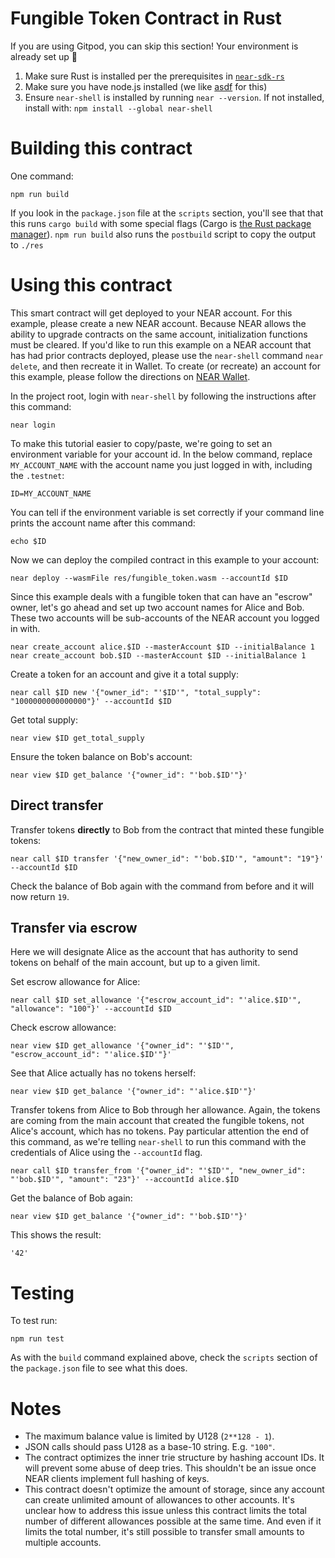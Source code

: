 Fungible Token Contract in Rust
===============================

If you are using Gitpod, you can skip this section! Your environment is already set up 🎉

1. Make sure Rust is installed per the prerequisites in [`near-sdk-rs`](https://github.com/nearprotocol/near-sdk-rs)
2. Make sure you have node.js installed (we like [asdf](https://github.com/asdf-vm/asdf) for this)
3. Ensure `near-shell` is installed by running `near --version`. If not installed, install with: `npm install --global near-shell`


Building this contract
======================

One command:

    npm run build

If you look in the `package.json` file at the `scripts` section, you'll see that that this runs `cargo build` with some special flags (Cargo is [the Rust package manager](https://doc.rust-lang.org/cargo/index.html)). `npm run build` also runs the `postbuild` script to copy the output to `./res`


Using this contract
===================

This smart contract will get deployed to your NEAR account. For this example, please create a new NEAR account. Because NEAR allows the ability to upgrade contracts on the same account, initialization functions must be cleared. If you'd like to run this example on a NEAR account that has had prior contracts deployed, please use the `near-shell` command `near delete`, and then recreate it in Wallet. To create (or recreate) an account for this example, please follow the directions on [NEAR Wallet](https://wallet.testnet.nearprotocol.com).

In the project root, login with `near-shell` by following the instructions after this command:

    near login

To make this tutorial easier to copy/paste, we're going to set an environment variable for your account id. In the below command, replace `MY_ACCOUNT_NAME` with the account name you just logged in with, including the `.testnet`:

    ID=MY_ACCOUNT_NAME

You can tell if the environment variable is set correctly if your command line prints the account name after this command:

    echo $ID

Now we can deploy the compiled contract in this example to your account:

    near deploy --wasmFile res/fungible_token.wasm --accountId $ID

Since this example deals with a fungible token that can have an "escrow" owner, let's go ahead and set up two account names for Alice and Bob. These two accounts will be sub-accounts of the NEAR account you logged in with.

    near create_account alice.$ID --masterAccount $ID --initialBalance 1
    near create_account bob.$ID --masterAccount $ID --initialBalance 1

Create a token for an account and give it a total supply:

    near call $ID new '{"owner_id": "'$ID'", "total_supply": "1000000000000000"}' --accountId $ID

Get total supply:

    near view $ID get_total_supply

Ensure the token balance on Bob's account:

    near view $ID get_balance '{"owner_id": "'bob.$ID'"}'


Direct transfer
---------------

Transfer tokens **directly** to Bob from the contract that minted these fungible tokens:

    near call $ID transfer '{"new_owner_id": "'bob.$ID'", "amount": "19"}' --accountId $ID

Check the balance of Bob again with the command from before and it will now return `19`.


Transfer via escrow
-------------------

Here we will designate Alice as the account that has authority to send tokens on behalf of the main account, but up to a given limit.

Set escrow allowance for Alice:

    near call $ID set_allowance '{"escrow_account_id": "'alice.$ID'", "allowance": "100"}' --accountId $ID

Check escrow allowance:

    near view $ID get_allowance '{"owner_id": "'$ID'", "escrow_account_id": "'alice.$ID'"}'

See that Alice actually has no tokens herself:

    near view $ID get_balance '{"owner_id": "'alice.$ID'"}'

Transfer tokens from Alice to Bob through her allowance. Again, the tokens are coming from the main account that created the fungible tokens, not Alice's account, which has no tokens. Pay particular attention the end of this command, as we're telling `near-shell` to run this command with the credentials of Alice using the `--accountId` flag.

    near call $ID transfer_from '{"owner_id": "'$ID'", "new_owner_id": "'bob.$ID'", "amount": "23"}' --accountId alice.$ID

Get the balance of Bob again:

    near view $ID get_balance '{"owner_id": "'bob.$ID'"}'

This shows the result:

    '42'


Testing
=======

To test run:

    npm run test

As with the `build` command explained above, check the `scripts` section of the `package.json` file to see what this does.


Notes
=====

- The maximum balance value is limited by U128 (`2**128 - 1`).
- JSON calls should pass U128 as a base-10 string. E.g. `"100"`.
- The contract optimizes the inner trie structure by hashing account IDs. It will prevent some abuse of deep tries. This shouldn't be an issue once NEAR clients implement full hashing of keys.
- This contract doesn't optimize the amount of storage, since any account can create unlimited amount of allowances to other accounts. It's unclear how to address this issue unless this contract limits the total number of different allowances possible at the same time. And even if it limits the total number, it's still possible to transfer small amounts to multiple accounts.
